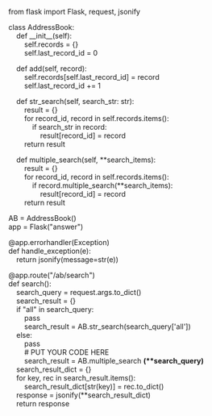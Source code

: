 from flask import Flask, request, jsonify  


class AddressBook:  
&nbsp;&nbsp;&nbsp;&nbsp;def \_\_init\_\_(self):  
&nbsp;&nbsp;&nbsp;&nbsp;&nbsp;&nbsp;&nbsp;&nbsp;self.records = {}  
&nbsp;&nbsp;&nbsp;&nbsp;&nbsp;&nbsp;&nbsp;&nbsp;self.last_record_id = 0  
  
&nbsp;&nbsp;&nbsp;&nbsp;def add(self, record):  
&nbsp;&nbsp;&nbsp;&nbsp;&nbsp;&nbsp;&nbsp;&nbsp;self.records[self.last_record_id] = record  
&nbsp;&nbsp;&nbsp;&nbsp;&nbsp;&nbsp;&nbsp;&nbsp;self.last_record_id += 1  
  
&nbsp;&nbsp;&nbsp;&nbsp;def str_search(self, search_str: str):  
&nbsp;&nbsp;&nbsp;&nbsp;&nbsp;&nbsp;&nbsp;&nbsp;result = {}  
&nbsp;&nbsp;&nbsp;&nbsp;&nbsp;&nbsp;&nbsp;&nbsp;for record_id, record in self.records.items():  
&nbsp;&nbsp;&nbsp;&nbsp;&nbsp;&nbsp;&nbsp;&nbsp;&nbsp;&nbsp;&nbsp;&nbsp;if search_str in record:  
&nbsp;&nbsp;&nbsp;&nbsp;&nbsp;&nbsp;&nbsp;&nbsp;&nbsp;&nbsp;&nbsp;&nbsp;&nbsp;&nbsp;&nbsp;&nbsp;result[record_id] = record  
&nbsp;&nbsp;&nbsp;&nbsp;&nbsp;&nbsp;&nbsp;&nbsp;return result  
  
&nbsp;&nbsp;&nbsp;&nbsp;def multiple_search(self, **search_items):  
&nbsp;&nbsp;&nbsp;&nbsp;&nbsp;&nbsp;&nbsp;&nbsp;result = {}  
&nbsp;&nbsp;&nbsp;&nbsp;&nbsp;&nbsp;&nbsp;&nbsp;for record_id, record in self.records.items():  
&nbsp;&nbsp;&nbsp;&nbsp;&nbsp;&nbsp;&nbsp;&nbsp;&nbsp;&nbsp;&nbsp;&nbsp;if record.multiple_search(**search_items):  
&nbsp;&nbsp;&nbsp;&nbsp;&nbsp;&nbsp;&nbsp;&nbsp;&nbsp;&nbsp;&nbsp;&nbsp;&nbsp;&nbsp;&nbsp;&nbsp;result[record_id] = record  
&nbsp;&nbsp;&nbsp;&nbsp;&nbsp;&nbsp;&nbsp;&nbsp;return result  
  

AB = AddressBook()  
app = Flask("answer")  

  
@app.errorhandler(Exception)  
def handle_exception(e):  
&nbsp;&nbsp;&nbsp;&nbsp;return jsonify(message=str(e))  


@app.route("/ab/search")  
def search():  
&nbsp;&nbsp;&nbsp;&nbsp;search_query = request.args.to_dict()  
&nbsp;&nbsp;&nbsp;&nbsp;search_result = {}  
&nbsp;&nbsp;&nbsp;&nbsp;if "all" in search_query:  
&nbsp;&nbsp;&nbsp;&nbsp;&nbsp;&nbsp;&nbsp;&nbsp;pass  
&nbsp;&nbsp;&nbsp;&nbsp;&nbsp;&nbsp;&nbsp;&nbsp;search_result = AB.str_search(search_query['all'])  
&nbsp;&nbsp;&nbsp;&nbsp;else:  
&nbsp;&nbsp;&nbsp;&nbsp;&nbsp;&nbsp;&nbsp;&nbsp;pass  
&nbsp;&nbsp;&nbsp;&nbsp;&nbsp;&nbsp;&nbsp;&nbsp;# PUT YOUR CODE HERE  
&nbsp;&nbsp;&nbsp;&nbsp;&nbsp;&nbsp;&nbsp;&nbsp;search_result = AB.multiple_search **(\*\*search_query)**          
&nbsp;&nbsp;&nbsp;&nbsp;search_result_dict = {}  
&nbsp;&nbsp;&nbsp;&nbsp;for key, rec in search_result.items():  
&nbsp;&nbsp;&nbsp;&nbsp;&nbsp;&nbsp;&nbsp;&nbsp;search_result_dict[str(key)] = rec.to_dict()  
&nbsp;&nbsp;&nbsp;&nbsp;response = jsonify(**search_result_dict)  
&nbsp;&nbsp;&nbsp;&nbsp;return response  